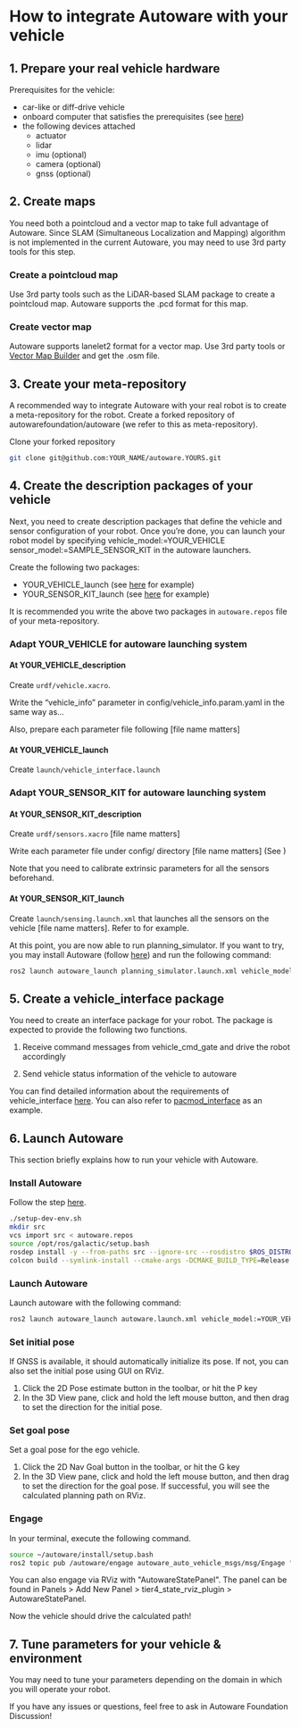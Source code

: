 # How to integrate Autoware with your vehicle

## 1. Prepare your real vehicle hardware

Prerequisites for the vehicle:

- car-like or diff-drive vehicle
- onboard computer that satisfies the prerequisites (see [here](https://autowarefoundation.github.io/autoware-documentation/main/installation/autoware/source-installation/#prerequisites))
- the following devices attached
  - actuator
  - lidar
  - imu (optional)
  - camera (optional)
  - gnss (optional)

## 2. Create maps

You need both a pointcloud and a vector map to take full advantage of Autoware. Since SLAM (Simultaneous Localization and Mapping) algorithm is not implemented in the current Autoware, you may need to use 3rd party tools for this step.

### Create a pointcloud map

Use 3rd party tools such as the LiDAR-based SLAM package to create a pointcloud map. Autoware supports the .pcd format for this map.

### Create vector map

Autoware supports lanelet2 format for a vector map. Use 3rd party tools or [Vector Map Builder](https://tools.tier4.jp/) and get the .osm file.

## 3. Create your meta-repository

A recommended way to integrate Autoware with your real robot is to create a meta-repository for the robot. Create a forked repository of autowarefoundation/autoware (we refer to this as meta-repository).

Clone your forked repository

```bash
git clone git@github.com:YOUR_NAME/autoware.YOURS.git
```

## 4. Create the description packages of your vehicle

Next, you need to create description packages that define the vehicle and sensor configuration of your robot.
Once you’re done, you can launch your robot model by specifying vehicle_model:=YOUR_VEHICLE sensor_model:=SAMPLE_SENSOR_KIT in the autoware launchers.

Create the following two packages:

- YOUR_VEHICLE_launch (see [here](https://github.com/autowarefoundation/sample_vehicle_launch) for example)
- YOUR_SENSOR_KIT_launch (see [here](https://github.com/autowarefoundation/sample_sensor_kit_launch) for example)

It is recommended you write the above two packages in `autoware.repos` file of your meta-repository.

### Adapt YOUR_VEHICLE for autoware launching system

#### At YOUR_VEHICLE_description

Create `urdf/vehicle.xacro`.

Write the “vehicle_info” parameter in config/vehicle_info.param.yaml in the same way as...

Also, prepare each parameter file following [file name matters]

#### At YOUR_VEHICLE_launch

Create `launch/vehicle_interface.launch`

### Adapt YOUR_SENSOR_KIT for autoware launching system

#### At YOUR_SENSOR_KIT_description

Create `urdf/sensors.xacro` [file name matters]

Write each parameter file under config/ directory [file name matters] (See )

Note that you need to calibrate extrinsic parameters for all the sensors beforehand.

#### At YOUR_SENSOR_KIT_launch

Create `launch/sensing.launch.xml` that launches all the sensors on the vehicle [file name matters]. Refer to for example.

At this point, you are now able to run planning_simulator.
If you want to try, you may install Autoware (follow [here](https://autowarefoundation.github.io/autoware-documentation/main/installation/autoware/)) and run the following command:

```bash
ros2 launch autoware_launch planning_simulator.launch.xml vehicle_model:=YOUR_VEHICLE sensor_kit:=YOUR_SENSOR_KIT map_path:=/PATH/TO/YOUR/MAP
```

## 5. Create a vehicle_interface package

You need to create an interface package for your robot.
The package is expected to provide the following two functions.

1. Receive command messages from vehicle_cmd_gate and drive the robot accordingly

2. Send vehicle status information of the vehicle to autoware

You can find detailed information about the requirements of vehicle_interface [here](https://autowarefoundation.github.io/autoware-documentation/main/design/autoware-interfaces/components/vehicle-interface/).
You can also refer to [pacmod_interface](https://github.com/tier4/pacmod_interface) as an example.

## 6. Launch Autoware

This section briefly explains how to run your vehicle with Autoware.

### Install Autoware

Follow the step [here](https://autowarefoundation.github.io/autoware-documentation/pr-86/installation/autoware/).

```bash
./setup-dev-env.sh
mkdir src
vcs import src < autoware.repos
source /opt/ros/galactic/setup.bash
rosdep install -y --from-paths src --ignore-src --rosdistro $ROS_DISTRO
colcon build --symlink-install --cmake-args -DCMAKE_BUILD_TYPE=Release
```

### Launch Autoware

Launch autoware with the following command:

```bash
ros2 launch autoware_launch autoware.launch.xml vehicle_model:=YOUR_VEHICLE sensor_kit:=YOUR_SENSOR_KIT map_path:=/PATH/TO/YOUR/MAP
```

### Set initial pose

If GNSS is available, it should automatically initialize its pose.
If not, you can also set the initial pose using GUI on RViz.

1. Click the 2D Pose estimate button in the toolbar, or hit the P key
2. In the 3D View pane, click and hold the left mouse button, and then drag to set the direction for the initial pose.

### Set goal pose

Set a goal pose for the ego vehicle.

1. Click the 2D Nav Goal button in the toolbar, or hit the G key
2. In the 3D View pane, click and hold the left mouse button, and then drag to set the direction for the goal pose.
   If successful, you will see the calculated planning path on RViz.

### Engage

In your terminal, execute the following command.

```bash
source ~/autoware/install/setup.bash
ros2 topic pub /autoware/engage autoware_auto_vehicle_msgs/msg/Engage "engage: true" -1
```

You can also engage via RViz with "AutowareStatePanel".
The panel can be found in Panels > Add New Panel > tier4_state_rviz_plugin > AutowareStatePanel.

Now the vehicle should drive the calculated path!

## 7. Tune parameters for your vehicle & environment

You may need to tune your parameters depending on the domain in which you will operate your robot.

If you have any issues or questions, feel free to ask in Autoware Foundation Discussion!
